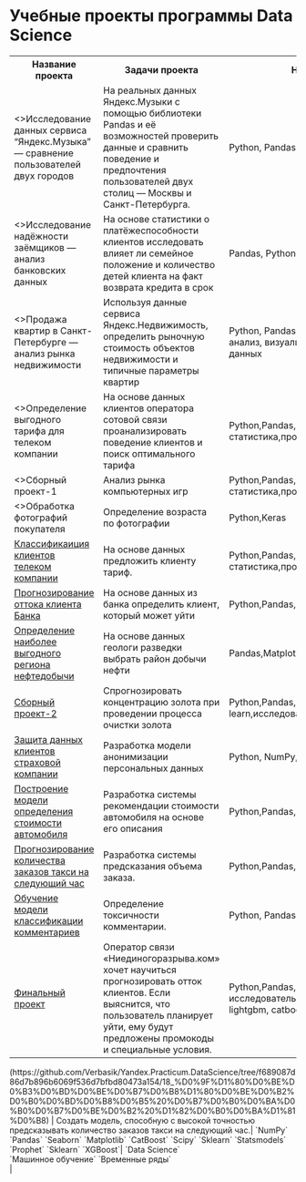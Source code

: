 # Учебные проекты программы Data Science

<table>
<tr>
  <th>Название проекта</th>
  <th>Задачи проекта</th>
  <th>Навыки и инструменты</th>
  <th>Статус проекта</th>
</tr> 
<tr>
  <td><>Исследование данных 
сервиса “Яндекс.Музыка” — сравнение пользователей двух городов</a></td>
  <td>На реальных данных Яндекс.Музыки c помощью библиотеки Pandas и её возможностей проверить данные и сравнить поведение и предпочтения 
пользователей двух столиц — Москвы и Санкт-Петербурга.</td>
  <td>Python, Pandas</td>
  <td>Завершен</td>
</tr>
<tr>
  <td><>Исследование 
надёжности заёмщиков — анализ банковских данных</a></td>
  <td>На основе статистики о платёжеспособности клиентов исследовать влияет ли семейное положение и количество детей клиента на факт возврата 
кредита в срок</td>
  <td>Pandas, Python, предобработка данных</td>
  <td>Завершен</td>
</tr>
<tr>
  <td><>Продажа 
квартир в Санкт-Петербурге — анализ рынка недвижимости</a></td>
  <td>Используя данные сервиса Яндекс.Недвижимость, определить рыночную стоимость объектов недвижимости и типичные параметры квартир</td>
  <td>Python, Pandas, Matplotlib, Исследовательский анализ, визуализация даннных, предобработка данных</td>
  <td>Завершен</td>
</tr>
<tr>
  <td><>Определение 
выгодного тарифа для телеком компании</a></td>
  <td>На основе данных клиентов оператора сотовой связи проанализировать поведение клиентов и поиск оптимального тарифа</td>
  <td>Python,Pandas,Matplotlib,NumPy,SciPy,описательная статистика,проверка статистических гипотез</td>
  <td>Завершен</td>
</tr>
<tr>
  <td><>Сборный 
проект-1</a></td>
  <td>Анализ рынка компьютерных игр</td>
  <td>Python,Pandas,Matplotlib,NumPy,SciPy,описательная статистика,проверка статистических гипотез</td>
  <td>Завершен</td>
</tr>
<tr>
  <td><>Обработка 
фотографий покупателя</a></td>
  <td>Определение возраста по фотографии</td>
  <td>Python,Keras</td>
  <td>Завершен</td>
</tr>
<tr>
  <td><a href="https://github.com/Sata9islav/Yandex_Practicum_Data_Science/tree/master/6_recommendation_of_tariffs">Классификаиция 
клиентов телеком компании</a></td>
  <td>На основе данных предложить клиенту тариф.</td>
  <td>Python,Pandas,Matplotlib,NumPy,SciPy,описательная статистика,проверка статистических гипотез</td>
  <td>Завершен</td>
</tr>
<tr>
  <td><a href ="https://github.com/Sata9islav/Yandex_Practicum_Data_Science/tree/master/7_customer_outflow">Прогнозирование 
оттока клиента Банка</a></td>
  <td>На основе данных из банка определить клиент, который может уйти</td>
  <td>Python,Pandas,Matplotlib,Scikit-learn</td>
  <td>Завершен</td>
</tr>
<tr>
  <td><a href="https://github.com/Sata9islav/Yandex_Practicum_Data_Science/tree/master/8_choosing_the_location_for_the_well">Определение 
наиболее выгодного региона нефтедобычи</a></td>
  <td>На основе данных геологи разведки выбрать район добычи нефти</td>
  <td>Pandas,Matplotlib,Scikit-learn</td>
  <td>Завершен</td>
</tr>
<tr>
  <td><a href ="https://github.com/Sata9islav/Yandex_Practicum_Data_Science/tree/master/9_prefabricated_project_2">Сборный 
проект-2</a></td>
  <td>Спрогнозировать концентрацию золота при проведении процесса очистки золота</td>
  <td>Python,Pandas,Matplotlib,NumPy,Scikit-learn,исследовательский анализ данных</td>
  <td>Завершен</td>
</tr>
<tr>
  <td><a href ="https://github.com/Sata9islav/Yandex_Practicum_Data_Science/tree/master/10_protection_of_personal_data_of_clients">Защита 
данных клиентов страховой компании</a></td>
  <td>Разработка модели анонимизации персональных данных</td>
  <td>Python, NumPy, Scikit-learn</td>
  <td>Завершен</td>
</tr>
<tr>
  <td><a href="https://github.com/Sata9islav/Yandex_Practicum_Data_Science/tree/master/11_determining_the_cost_of_cars">Построение 
модели определения стоимости автомобиля</a></td>
  <td>Разработка системы рекомендации стоимости автомобиля на основе его описания</td>
  <td>Python,Pandas,lightgbm</td>
  <td>Завершен</td>
</tr>
<tr>
  <td><a href="https://github.com/Sata9islav/Yandex_Practicum_Data_Science/tree/master/12_forecasting_taxi_orders">Прогнозирование 
количества заказов такси на следующий час</a></td>
  <td>Разработка системы предсказания объема заказа.</td>
  <td>Python,Pandas,Scikit-learn,statsmodels</td>
  <td>Завершен</td>
</tr>
<tr>
  <td><a href="https://github.com/Sata9islav/Yandex_Practicum_Data_Science/tree/master/13_project_for_Wikishop">Обучение модели 
классификации комментариев</a></td>
  <td>Определение токсичности комментарии.</td>
  <td>Python, Pandas, BERT, nltk, tf-idf</td>
  <td>Завершен</td>
</tr>
<tr>
  <td><a href ="https://github.com/Sata9islav/Yandex_Practicum_Data_Science/tree/master/15_final_project">Финальный 
проект</a></td>
  <td>Оператор связи «Ниединогоразрыва.ком» хочет научиться прогнозировать отток клиентов. Если выяснится, что пользователь планирует уйти, 
ему будут предложены промокоды и специальные условия.</td>
  <td>Python,Pandas,Matplotlib,Scikit-learn, исследовательский анализ, визуализация данных, lightgbm, catboost</td>
  <td>Завершен</td>
</tr>
</table>(https://github.com/Verbasik/Yandex.Practicum.DataScience/tree/f689087d86d7b896b6069f536d7bfbd80473a154/18_%D0%9F%D1%80%D0%BE%D0%B3%D0%BD%D0%BE%D0%B7%D0%B8%D1%80%D0%BE%D0%B2%D0%B0%D0%BD%D0%B8%D0%B5%20%D0%B7%D0%B0%D0%BA%D0%B0%D0%B7%D0%BE%D0%B2%20%D1%82%D0%B0%D0%BA%D1%81%D0%B8) | Создать модель, способную с высокой точностью предсказывать количество заказов такси на следующий час.| `NumPy` `Pandas` `Seaborn` `Matplotlib` `CatBoost` `Scipy` `Sklearn` `Statsmodels` `Prophet` `Sklearn` `XGBoost`| `Data Science`<br>`Машинное обучение` `Временные ряды` <br>|
